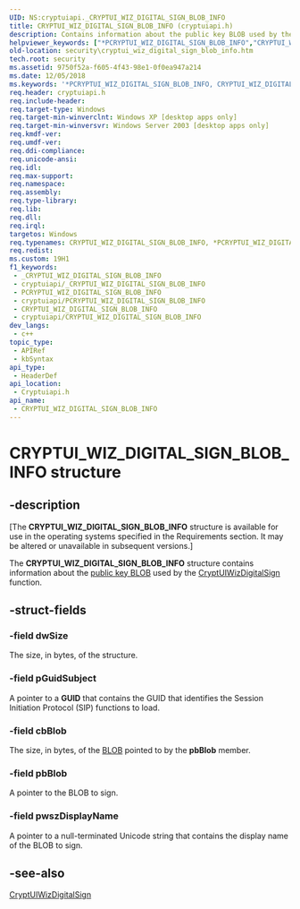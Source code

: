 ```yaml
---
UID: NS:cryptuiapi._CRYPTUI_WIZ_DIGITAL_SIGN_BLOB_INFO
title: CRYPTUI_WIZ_DIGITAL_SIGN_BLOB_INFO (cryptuiapi.h)
description: Contains information about the public key BLOB used by the CryptUIWizDigitalSign function.
helpviewer_keywords: ["*PCRYPTUI_WIZ_DIGITAL_SIGN_BLOB_INFO","CRYPTUI_WIZ_DIGITAL_SIGN_BLOB_INFO","CRYPTUI_WIZ_DIGITAL_SIGN_BLOB_INFO structure [Security]","PCRYPTUI_WIZ_DIGITAL_SIGN_BLOB_INFO","PCRYPTUI_WIZ_DIGITAL_SIGN_BLOB_INFO structure pointer [Security]","cryptuiapi/CRYPTUI_WIZ_DIGITAL_SIGN_BLOB_INFO","cryptuiapi/PCRYPTUI_WIZ_DIGITAL_SIGN_BLOB_INFO","security.cryptui_wiz_digital_sign_blob_info"]
old-location: security\cryptui_wiz_digital_sign_blob_info.htm
tech.root: security
ms.assetid: 9750f52a-f605-4f43-98e1-0f0ea947a214
ms.date: 12/05/2018
ms.keywords: '*PCRYPTUI_WIZ_DIGITAL_SIGN_BLOB_INFO, CRYPTUI_WIZ_DIGITAL_SIGN_BLOB_INFO, CRYPTUI_WIZ_DIGITAL_SIGN_BLOB_INFO structure [Security], PCRYPTUI_WIZ_DIGITAL_SIGN_BLOB_INFO, PCRYPTUI_WIZ_DIGITAL_SIGN_BLOB_INFO structure pointer [Security], cryptuiapi/CRYPTUI_WIZ_DIGITAL_SIGN_BLOB_INFO, cryptuiapi/PCRYPTUI_WIZ_DIGITAL_SIGN_BLOB_INFO, security.cryptui_wiz_digital_sign_blob_info'
req.header: cryptuiapi.h
req.include-header: 
req.target-type: Windows
req.target-min-winverclnt: Windows XP [desktop apps only]
req.target-min-winversvr: Windows Server 2003 [desktop apps only]
req.kmdf-ver: 
req.umdf-ver: 
req.ddi-compliance: 
req.unicode-ansi: 
req.idl: 
req.max-support: 
req.namespace: 
req.assembly: 
req.type-library: 
req.lib: 
req.dll: 
req.irql: 
targetos: Windows
req.typenames: CRYPTUI_WIZ_DIGITAL_SIGN_BLOB_INFO, *PCRYPTUI_WIZ_DIGITAL_SIGN_BLOB_INFO
req.redist: 
ms.custom: 19H1
f1_keywords:
 - _CRYPTUI_WIZ_DIGITAL_SIGN_BLOB_INFO
 - cryptuiapi/_CRYPTUI_WIZ_DIGITAL_SIGN_BLOB_INFO
 - PCRYPTUI_WIZ_DIGITAL_SIGN_BLOB_INFO
 - cryptuiapi/PCRYPTUI_WIZ_DIGITAL_SIGN_BLOB_INFO
 - CRYPTUI_WIZ_DIGITAL_SIGN_BLOB_INFO
 - cryptuiapi/CRYPTUI_WIZ_DIGITAL_SIGN_BLOB_INFO
dev_langs:
 - c++
topic_type:
 - APIRef
 - kbSyntax
api_type:
 - HeaderDef
api_location:
 - Cryptuiapi.h
api_name:
 - CRYPTUI_WIZ_DIGITAL_SIGN_BLOB_INFO
---
```


# CRYPTUI_WIZ_DIGITAL_SIGN_BLOB_INFO structure


## -description

<p class="CCE_Message">[The  <b>CRYPTUI_WIZ_DIGITAL_SIGN_BLOB_INFO</b> structure is available for use in the operating systems specified in the Requirements section. It may be altered or unavailable in subsequent versions.]

The <b>CRYPTUI_WIZ_DIGITAL_SIGN_BLOB_INFO</b> structure contains information about the <a href="https://docs.microsoft.com/windows/desktop/SecGloss/p-gly">public key BLOB</a> used by the <a href="https://docs.microsoft.com/windows/desktop/api/cryptuiapi/nf-cryptuiapi-cryptuiwizdigitalsign">CryptUIWizDigitalSign</a> function.

## -struct-fields

### -field dwSize

The size, in bytes, of the structure.

### -field pGuidSubject

A pointer to a <b>GUID</b> that contains the GUID that identifies the Session Initiation Protocol (SIP) functions to load.

### -field cbBlob

The size, in bytes, of the <a href="https://docs.microsoft.com/windows/desktop/SecGloss/b-gly">BLOB</a> pointed to by the <b>pbBlob</b> member.

### -field pbBlob

A pointer to the BLOB to sign.

### -field pwszDisplayName

A pointer to a null-terminated Unicode string that contains the display name of the BLOB to sign.

## -see-also

<a href="https://docs.microsoft.com/windows/desktop/api/cryptuiapi/nf-cryptuiapi-cryptuiwizdigitalsign">CryptUIWizDigitalSign</a>

